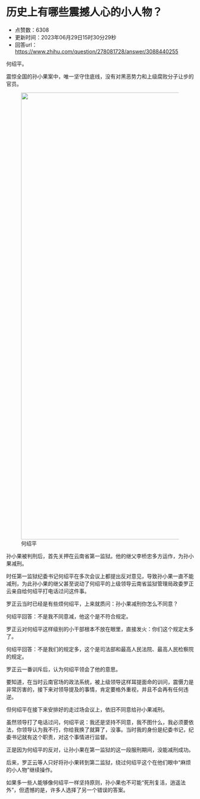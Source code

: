 # 历史上有哪些震撼人心的小人物？
- 点赞数：6308
- 更新时间：2023年06月29日15时30分29秒
- 回答url：https://www.zhihu.com/question/278081728/answer/3088440255
<body>
 <p data-pid="5KD4fYJH">何绍平。</p>
 <p data-pid="iSruoYhu">震惊全国的孙小果案中，唯一坚守住底线，没有对黑恶势力和上级腐败分子让步的官员。</p>
 <figure data-size="normal">
  <img src="https://picx.zhimg.com/50/v2-4ff93e7c8b668e0cff639169c62600da_720w.jpg?source=1940ef5c" data-rawwidth="1200" data-rawheight="654" data-size="normal" data-original-token="v2-8390c36c2a9e18fe8cb11eacb2e9f8c6" data-default-watermark-src="https://pic1.zhimg.com/50/v2-e9aba94599f43863fba1924e5dd9c6c0_720w.jpg?source=1940ef5c" class="origin_image zh-lightbox-thumb" width="1200" data-original="https://picx.zhimg.com/v2-4ff93e7c8b668e0cff639169c62600da_r.jpg?source=1940ef5c">
  <figcaption>
   何绍平
  </figcaption>
 </figure>
 <p data-pid="9Arr8w24">孙小果被判刑后，首先关押在云南省第一监狱。他的继父李桥忠多方运作，为孙小果减刑。</p>
 <p data-pid="Z-K_wZsy">时任第一监狱纪委书记何绍平在多次会议上都提出反对意见，导致孙小果一直不能减刑，为此孙小果的继父甚至说动了何绍平的上级领导云南省监狱管理局政委罗正云亲自给何绍平打电话过问这件事。</p>
 <p data-pid="zNThcJpj">罗正云当时已经是有些烦何绍平，上来就质问：孙小果减刑你怎么不同意？</p>
 <p data-pid="m77t6q9U">何绍平回答：不是我不同意减，他这个是不符合规定。</p>
 <p data-pid="ADVTyAqK">罗正云对何绍平这样级别的小干部根本不放在眼里，直接发火：你们这个规定太多了。</p>
 <p data-pid="Uq0Ov6aJ">何绍平回答：不是我们的规定多，这个是司法部和最高人民法院、最高人民检察院的规定。</p>
 <p data-pid="8q5Rp2El">罗正云一番训斥后，认为何绍平领会了他的意思。</p>
 <p data-pid="2kyiTuGl">要知道，在当时云南官场的政法系统，被上级领导这样耳提面命的训问，震慑力是非常厉害的，接下来对领导提及的事情，肯定要格外重视，并且不会再有任何违逆。</p>
 <p data-pid="0NSgQH7_">但何绍平在接下来安排好的走过场会议上，依旧不同意给孙小果减刑。</p>
 <p data-pid="ccIYPK4P">虽然领导打了电话过问，何绍平说：我还是坚持不同意，我不图什么，我必须要依法，你领导认为我不行，你给我换了就算了，没事。当时我的身份是纪委书记，纪委书记就有这个职责，对这个事情进行监督。</p>
 <p data-pid="sy5eepZC">正是因为何绍平的反对，让孙小果在第一监狱的这一段服刑期间，没能减刑成功。</p>
 <p data-pid="Wf_yCbJe">后来，罗正云等人只好将孙小果转到第二监狱，绕过何绍平这个在他们眼中“麻烦的小人物”继续操作。</p>
 <p data-pid="9zuaDaEG">如果多一些人能够像何绍平一样坚持原则，孙小果也不可能“死刑复活，逍遥法外”，但遗憾的是，许多人选择了另一个错误的答案。</p>
</body>